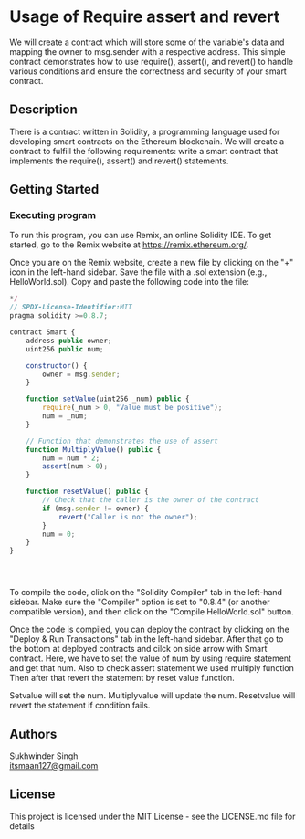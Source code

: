 
# Usage of Require assert and revert 

We will create a contract which will store some of the variable's data and mapping the owner to msg.sender with a respective address. This simple contract demonstrates how to use require(), assert(), and revert() to handle various conditions and ensure the correctness and security of your smart contract.

## Description

There is a contract written in Solidity, a programming language used for developing smart contracts on the Ethereum blockchain. We will create a contract to fulfill the following requirements: write a smart contract that implements the require(), assert() and revert() statements. 

## Getting Started

### Executing program

To run this program, you can use Remix, an online Solidity IDE. To get started, go to the Remix website at https://remix.ethereum.org/.

Once you are on the Remix website, create a new file by clicking on the "+" icon in the left-hand sidebar. Save the file with a .sol extension (e.g., HelloWorld.sol). Copy and paste the following code into the file:

```javascript
*/
// SPDX-License-Identifier:MIT
pragma solidity >=0.8.7;

contract Smart {
    address public owner;
    uint256 public num;

    constructor() {
        owner = msg.sender; 
    }

    function setValue(uint256 _num) public {
        require(_num > 0, "Value must be positive");
        num = _num;
    }

    // Function that demonstrates the use of assert
    function MultiplyValue() public {
        num = num * 2;
        assert(num > 0);
    }

    function resetValue() public {
        // Check that the caller is the owner of the contract
        if (msg.sender != owner) {
            revert("Caller is not the owner");
        }
        num = 0;
    }
}





```

To compile the code, click on the "Solidity Compiler" tab in the left-hand sidebar. Make sure the "Compiler" option is set to "0.8.4" (or another compatible version), and then click on the "Compile HelloWorld.sol" button.

Once the code is compiled, you can deploy the contract by clicking on the "Deploy & Run Transactions" tab in the left-hand sidebar. After that go to the bottom at deployed contracts  and cilck on side arrow with Smart contract. Here, we have to set the value of num by using require statement and get that num. Also to check assert statement we used multiply function 
Then after that revert the statement by reset value function.

Setvalue will set the num.
Multiplyvalue will update the num.
Resetvalue will revert the statement if condition fails.

## Authors

Sukhwinder Singh  
itsmaan127@gmail.com


## License

This project is licensed under the MIT License - see the LICENSE.md file for details
